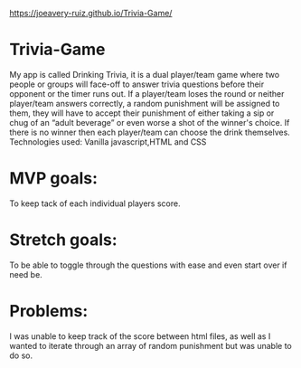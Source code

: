 https://joeavery-ruiz.github.io/Trivia-Game/

# Trivia-Game
My app is called Drinking Trivia, it is a dual player/team game where two people or groups will face-off to answer trivia questions before their opponent or the timer runs out. If a player/team loses the round or neither player/team answers correctly,  a random punishment will be assigned to them, they will have to accept their punishment of either taking a sip or chug of an “adult beverage” or even worse a shot of the winner's choice. If there is no winner then each player/team can choose the drink themselves. 
Technologies used:
Vanilla javascript,HTML and CSS

# MVP goals:
To keep tack of each individual players score.

# Stretch goals:
To be able to toggle through the questions with ease and even start over if need be.

# Problems:
I was unable to keep track of the score between html files, as well as I wanted to iterate through an array of random punishment but was unable to do so.

